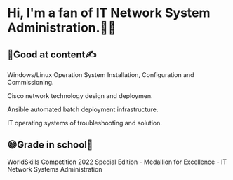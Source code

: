 # Hi, I'm a fan of IT Network System Administration.:wave::wave:

## :face_with_head_bandage:Good at content:writing_hand:
<p>Windows/Linux Operation System Installation, Configuration and Commissioning.</p>
<p>Cisco network technology design and deploymen.</p>
<p>Ansible automated batch deployment infrastructure.</p>
<p>IT operating systems of troubleshooting and solution.</p>

## :smile:Grade in school:tada:
WorldSkills Competition 2022 Special Edition - Medallion for Excellence - IT Network Systems Administration
